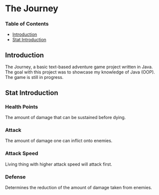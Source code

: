 # The Journey

### Table of Contents
 - [Introduction](#Introduction)
 - [Stat Introduction](#stat-introduction)

## Introduction
The Journey, a basic text-based adventure game project written in Java. The goal with this project was to showcase my knowledge of Java (OOP). The game is still in progress. 

## Stat Introduction
### Health Points
The amount of damage that can be sustained before dying.

### Attack
The amount of damage one can inflict onto enemies.

### Attack Speed
Living thing with higher attack speed will attack first.

### Defense
Determines the reduction of the amount of damage taken from enemies.
